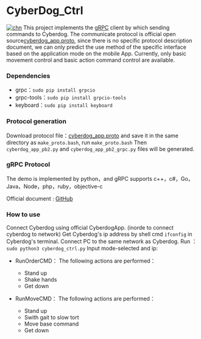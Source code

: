 # CyberDog_Ctrl
[![chn](https://img.shields.io/badge/lang-chn-green.svg)](https://github.com/Karlsx/CyberDog_Ctrl/blob/main/README.md)
This project implements the [gRPC](http://doc.oschina.net/grpc?t=58008) client by which sending commands to Cyberdog. The communicate protocol is official open source[cyberdog_app.proto](https://partner-gitlab.mioffice.cn/cyberdog/athena_cyberdog/-/tree/devel/athena_common/athena_grpc/protos), since there is no specific protocol description document, we can only predict the use method of the specific interface based on the application mode on the mobile App.
Currently, only basic movement control and basic action command control are available.

### Dependencies

- grpc：`sudo pip install grpcio`
- grpc-tools：`sudo pip install grpcio-tools`
- keyboard：`sudo pip install keyboard`

### Protocol generation

Download protocol file：[cyberdog_app.proto](https://partner-gitlab.mioffice.cn/cyberdog/athena_cyberdog/-/tree/devel/athena_common/athena_grpc/protos) and save it in the same directory as `make_proto.bash`, run `make_proto.bash`
Then `cyberdog_app_pb2.py` and `cyberdog_app_pb2_grpc.py` files will be generated.

### gRPC Protocol
The demo is implemented by python，and gRPC supports c++，c#，Go，Java，Node，php，ruby，objective-c

Official document : [GitHub](https://github.com/grpc/grpc)


### How to use
Connect Cyberdog using official CyberdogApp. (inorde to connect cyberdog to network)
Get Cyberdog's ip address by shell cmd `ifconfig` in Cyberdog's terminal.
Connect PC to the same network as Cyberdog.
Run ：`sudo python3 cyberdog_ctrl.py`
Input mode-selected and ip:
- RunOrderCMD：
  The following actions are performed：
  - Stand up
  - Shake hands
  - Get down

- RunMoveCMD：
  The following actions are performed：
  - Stand up
  - Swith gait to slow tort
  - Move  base command
  - Get down
